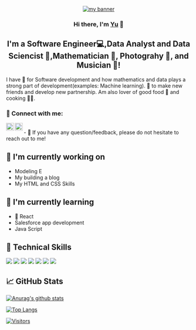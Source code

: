 
<!--
**Ceteris90/Ceteris90** is a ✨ _special_ ✨ repository because its `README.md` (this file) appears on your GitHub profile.

Here are some ideas to get you started:

- 🔭 I’m currently working on ...
- 🌱 I’m currently learning ...
- 👯 I’m looking to collaborate on ...
- 🤔 I’m looking for help with ...
- 💬 Ask me about ...
- 📫 How to reach me: ...
- 😄 Pronouns: ...
- ⚡ Fun fact: ...
-->

<p align="center">
  <a href="https://www.yushi.dev/" target="_blank" rel="noreferrer"><img src="https://user-images.githubusercontent.com/75753187/123350185-74ce0900-d528-11eb-848d-d92955dbb944.png" alt="my banner"></a>
</p>

<h3 align="center">
Hi there, I'm <a href="https://www.yushi.dev/" target="_blank" rel="noreferrer">Yu</a> 👋
</h3>

<h2 align="center">
I'm a Software Engineer💻,Data Analyst and Data Sciencist 🧮,Mathematician  🧮, Photograhy 📸, and Musician 🎹!
</h2> 
I have 💌 for Software development and how mathematics and data plays a strong part of development(examples: Machine learning). 💌 to make new friends and develop new partnership. Am also lover of good food 🥫 and cooking 👨‍🍳.

### 🤝 Connect with me:

<a href="https://www.linkedin.com/in/jonas-kwame-mawuli-tawiah-nyador-9b54421a7/"><img align="left" src="https://raw.githubusercontent.com/yushi1007/yushi1007/main/images/linkedin.svg" alt="Ceteris90 | LinkedIn" width="21px"/></a>
<a href="https://instagram.com/kwame.jt"><img align="left" src="https://raw.githubusercontent.com/yushi1007/yushi1007/main/images/instagram.svg" alt="Ceteris90 | Instagram" width="21px"/></a>

</br>
- 💬 If you have any question/feedback, please do not hesitate to reach out to me!

## 🔭 I'm currently working on

- Modeling E
- My building a blog
- My HTML and CSS Skills 

## 🌱 I'm currently learning

- 📱 React
- Salesforce app development
- Java Script

## 💼 Technical Skills

![](https://img.shields.io/badge/Code-React-informational?style=flat&logo=react&color=61DAFB)
![](https://img.shields.io/badge/Code-JavaScript-informational?style=flat&logo=JavaScript&color=F7DF1E)
![](https://img.shields.io/badge/Code-HTML5-informational?style=flat&logo=HTML5&color=E34F26)
![](https://img.shields.io/badge/Code-PostgreSQL-informational?style=flat&logo=PostgreSQL&color=336791)
![](https://img.shields.io/badge/Code-SQLite-informational?style=flat&logo=SQLite&color=003B57)
![](https://img.shields.io/badge/Tools-GitHub-informational?style=flat&logo=GitHub&color=181717)
![](https://img.shields.io/badge/Tools-Python-informational?style=flat&logo=Python&color=181717)
</br>






## 📈 GitHub Stats 

[![Anurag's github stats](https://github-readme-stats.vercel.app/api?username=yushi1007)](https://github.com/yushi1007)

[![Top Langs](https://github-readme-stats.vercel.app/api/top-langs/?username=yushi1007&layout=compact)](https://github.com/yushi1007)

[![Visitors](https://visitor-badge.glitch.me/badge?page_id=yushi1007.yushi1007)](https://www.yushi.dev/)
